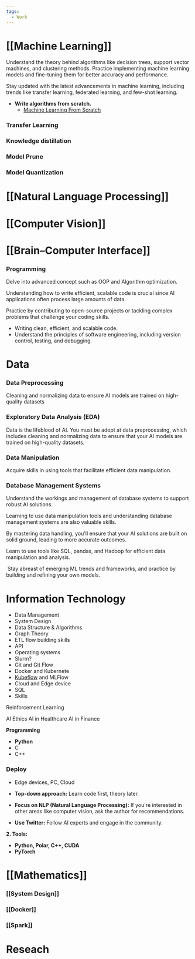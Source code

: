 ```yaml
---
tags:
  - Work
---
```

# [[Machine Learning]]

Understand the theory behind algorithms like decision trees, support vector machines, and clustering methods. Practice implementing machine learning models and fine-tuning them for better accuracy and performance.

Stay updated with the latest advancements in machine learning, including trends like transfer learning, federated learning, and few-shot learning.

- **Write algorithms from scratch.**
    - [Machine Learning From Scratch](https://github.com/eriklindernoren/ML-From-Scratch)

### Transfer Learning

### Knowledge distillation
### Model Prune
### Model Quantization
# [[Natural Language Processing]]

# [[Computer Vision]]

# [[Brain–Computer Interface]]
### Programming

Delve into advanced concept such as OOP and Algorithm optimization.

Understanding how to write efficient, scalable code is crucial since AI applications often process large amounts of data. 

Practice by contributing to open-source projects or tackling complex problems that challenge your coding skills.

- Writing clean, efficient, and scalable code.
- Understand the principles of software engineering, including version control, testing, and debugging. 

# Data

### Data Preprocessing

Cleaning and normalizing data to ensure AI models are trained on high-quality datasets

### Exploratory Data Analysis (EDA)

Data is the lifeblood of AI. You must be adept at data preprocessing, which includes cleaning and normalizing data to ensure that your AI models are trained on high-quality datasets. 

### Data Manipulation

Acquire skills in using tools that facilitate efficient data manipulation.

### Database Management Systems

 Understand the workings and management of database systems to support robust AI solutions.

Learning to use data manipulation tools and understanding database management systems are also valuable skills. 

By mastering data handling, you'll ensure that your AI solutions are built on solid ground, leading to more accurate outcomes.

Learn to use tools like SQL, pandas, and Hadoop for efficient data manipulation and analysis.

 Stay abreast of emerging ML trends and frameworks, and practice by building and refining your own models.

# Information Technology

- Data Management
- System Design
- Data Structure & Algorithms
- Graph Theory
- ETL flow building skills
- API
- Operating systems
- Slurm?
- Git and Git Flow
- Docker and Kubernete
- [Kubeflow](https://www.kubeflow.org/) and MLFlow
- Cloud and Edge device
- SQL
- Skills

Reinforcement Learning

AI Ethics
AI in Healthcare
AI in Finance

**Programming**

- **Python**
- C
- C++

### Deploy

- Edge devices, PC, Cloud

- **Top-down approach:** Learn code first, theory later.
- **Focus on NLP (Natural Language Processing):** If you're interested in other areas like computer vision, ask the author for recommendations.
- **Use Twitter:** Follow AI experts and engage in the community.

**2. Tools:**

- **Python, Polar, C++, CUDA**
- **PyTorch**

# [[Mathematics]]
### [[System Design]]
### [[Docker]]

### [[Spark]]

# Reseach